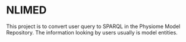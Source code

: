 # NLIMED
This project is to convert user query to SPARQL in the Physiome Model Repository. The information looking by users usually is model entities.
